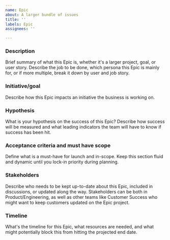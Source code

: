 ```yaml
---
name: Epic
about: A larger bundle of issues
title: ''
labels: Epic
assignees: ''

---
```


### Description
Brief summary of what this Epic is, whether it's a larger project, goal, or user story. Describe the job to be done, which persona this Epic is mainly for, or if more multiple, break it down by user and job story.

### Initiative/goal
Describe how this Epic impacts an initiative the business is working on.

### Hypothesis
What is your hypothesis on the success of this Epic? Describe how success will be measured and what leading indicators the team will have to know if success has been hit.

### Acceptance criteria and must have scope
Define what is a must-have for launch and in-scope. Keep this section fluid and dynamic until you lock-in priority during planning.

### Stakeholders
Describe who needs to be kept up-to-date about this Epic, included in discussions, or updated along the way. Stakeholders can be both in Product/Engineering, as well as other teams like Customer Success who might want to keep customers updated on the Epic project.

### Timeline
What's the timeline for this Epic, what resources are needed, and what might potentially block this from hitting the projected end date.

<!-- Template original found at https://help.zenhub.com/support/solutions/articles/43000074624-create-multiple-new-issue-templates-in-a-workspace -->